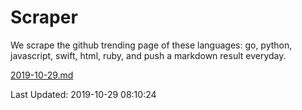 # Scraper

We scrape the github trending page of these languages: go, python, javascript, swift, html, ruby, and push a markdown result everyday.

[2019-10-29.md](https://github.com/henson/Scraper/blob/master/2019-10-29.md)

Last Updated: 2019-10-29 08:10:24